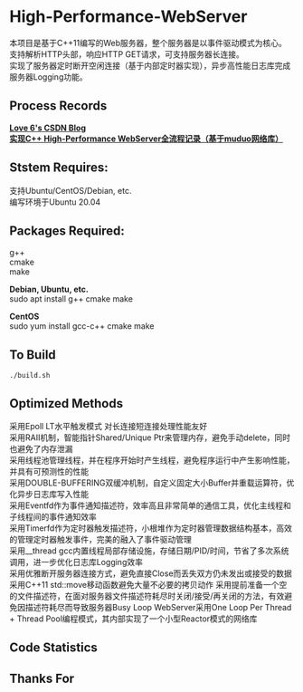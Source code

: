 # High-Performance-WebServer

本项目是基于C++11编写的Web服务器，整个服务器是以事件驱动模式为核心。  
支持解析HTTP头部，响应HTTP GET请求，可支持服务器长连接。  
实现了服务器定时断开空闲连接（基于内部定时器实现），异步高性能日志库完成服务器Logging功能。  


## Process Records

  **[Love 6's CSDN Blog](https://love6.blog.csdn.net)**  
  **[实现C++ High-Performance WebServer全流程记录（基于muduo网络库）](https://love6.blog.csdn.net/article/details/123754194)**
  
## Ststem Requires:

  支持Ubuntu/CentOS/Debian, etc.  
  编写环境于Ubuntu 20.04

## Packages Required:

  g++  
  cmake  
  make  

  **Debian, Ubuntu, etc.**  
  sudo apt install g++ cmake make
    
  **CentOS**  
  sudo yum install gcc-c++ cmake make
  
## To Build

	./build.sh
	
## Optimized Methods
  
  采用Epoll LT水平触发模式 对长连接短连接处理性能友好  
  采用RAII机制，智能指针Shared/Unique Ptr来管理内存，避免手动delete，同时也避免了内存泄漏  
  采用线程池管理线程，并在程序开始时产生线程，避免程序运行中产生影响性能，并具有可预测性的性能  
  采用DOUBLE-BUFFERING双缓冲机制，自定义固定大小Buffer并重载运算符，优化异步日志库写入性能  
  采用Eventfd作为事件通知描述符，效率高且非常简单的通信工具，优化主线程和子线程间的事件通知效率  
  采用Timerfd作为定时器触发描述符，小根堆作为定时器管理数据结构基本，高效的管理定时器触发事件，完美的融入了事件驱动管理  
  采用__thread gcc内置线程局部存储设施，存储日期/PID/时间，节省了多次系统调用，进一步优化日志库Logging效率  
  采用优雅断开服务器连接方式，避免直接Close而丢失双方仍未发出或接受的数据
  采用C++11 std::move移动函数避免大量不必要的拷贝动作
  采用提前准备一个空的文件描述符，在面对服务器文件描述符耗尽时关闭/接受/再关闭的方法，有效避免因描述符耗尽而导致服务器Busy Loop
  WebServer采用One Loop Per Thread + Thread Pool编程模式，其内部实现了一个小型Reactor模式的网络库
  
## Code Statistics
  
   
  
## Thanks For
  
